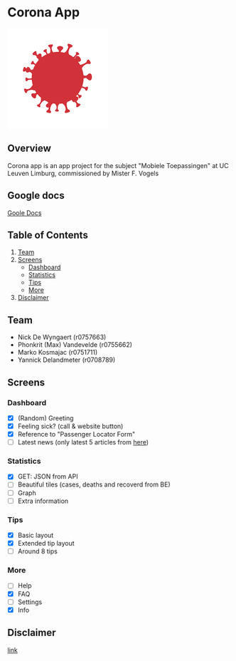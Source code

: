 # Corona App

![Logo](/assets/images/big-logo.png)

## Overview
Corona app is an app project for the subject "Mobiele Toepassingen" at UC Leuven Limburg, commissioned by Mister F. Vogels

## Google docs
[Goole Docs](https://docs.google.com/document/d/1ZcWHinmR31_1C4Sn5ZkiBSRSL_K1S2E2_ueMW-WkAWY/edit?usp=sharing)

## Table of Contents
1. [Team](#Team)
2. [Screens](#Screens)
    - [Dashboard](#Dashboard)
    - [Statistics](#Statistics)
    - [Tips](#Tips)
    - [More](#More)
3. [Disclaimer](#Disclaimer)

## Team
- Nick De Wyngaert (r0757663)
- Phonkrit (Max) Vandevelde (r0755662)
- Marko Kosmajac (r0751711)
- Yannick Delandmeter (r0708789)

## Screens
### Dashboard
- [X] (Random) Greeting
- [X] Feeling sick? (call & website button)
- [X] Reference to "Passenger Locator Form"
- [ ] Latest news (only latest 5 articles from [here](https://www.info-coronavirus.be/en/news))
### Statistics
- [X] GET: JSON from API
- [ ] Beautiful tiles (cases, deaths and recoverd from BE)
- [ ] Graph
- [ ] Extra information
### Tips
- [X] Basic layout
- [X] Extended tip layout
- [ ] Around 8 tips
### More
- [ ] Help
- [X] FAQ
- [ ] Settings
- [X] Info

## Disclaimer
[link](https://nl.wikipedia.org/wiki/Regeringsformaties_Belgi%C3%AB_2019-2020)
